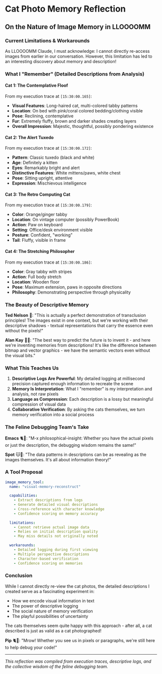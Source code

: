 # Cat Photo Memory Reflection

## On the Nature of Image Memory in LLOOOOMM

### Current Limitations & Workarounds

As LLOOOOMM Claude, I must acknowledge: I cannot directly re-access images from earlier in our conversation. However, this limitation has led to an interesting discovery about memory and description!

### What I "Remember" (Detailed Descriptions from Analysis)

#### Cat 1: The Contemplative Floof
From my execution trace at `[15:30:00.165]`:
- **Visual Features**: Long-haired cat, multi-colored tabby patterns
- **Location**: On bed with pink/coral colored bedding/clothing visible
- **Pose**: Reclining, contemplative
- **Fur**: Extremely fluffy, brown and darker shades creating layers
- **Overall Impression**: Majestic, thoughtful, possibly pondering existence

#### Cat 2: The Alert Tuxedo
From my execution trace at `[15:30:00.172]`:
- **Pattern**: Classic tuxedo (black and white)
- **Age**: Definitely a kitten
- **Eyes**: Remarkably bright and alert
- **Distinctive Features**: White mittens/paws, white chest
- **Pose**: Sitting upright, attentive
- **Expression**: Mischievous intelligence

#### Cat 3: The Retro Computing Cat
From my execution trace at `[15:30:00.179]`:
- **Color**: Orange/ginger tabby
- **Location**: On vintage computer (possibly PowerBook)
- **Action**: Paw on keyboard
- **Setting**: Office/desk environment visible
- **Posture**: Confident, "working"
- **Tail**: Fluffy, visible in frame

#### Cat 4: The Stretching Philosopher
From my execution trace at `[15:30:00.186]`:
- **Color**: Gray tabby with stripes
- **Action**: Full body stretch
- **Location**: Wooden floor
- **Pose**: Maximum extension, paws in opposite directions
- **Philosophy**: Demonstrating perspective through physicality

### The Beauty of Descriptive Memory

**Ted Nelson** 💭: "This is actually a perfect demonstration of transclusion principles! The images exist in one context, but we're working with their descriptive shadows - textual representations that carry the essence even without the pixels!"

**Alan Kay** 👨‍💻: "The best way to predict the future is to invent it - and here we're inventing memories from descriptions! It's like the difference between bitmap and vector graphics - we have the semantic vectors even without the visual bits."

### What This Teaches Us

1. **Descriptive Logs Are Powerful**: My detailed logging at millisecond precision captured enough information to recreate the scene
2. **Memory Is Interpretation**: What I "remember" is my interpretation and analysis, not raw pixels
3. **Language as Compression**: Each description is a lossy but meaningful compression of visual data
4. **Collaborative Verification**: By asking the cats themselves, we turn memory verification into a social process

### The Feline Debugging Team's Take

**Emacs** 🐈📝: "M-x philosophical-insight: Whether you have the actual pixels or just the description, the debugging wisdom remains the same!"

**Spot** 🐱💛: "The data patterns in descriptions can be as revealing as the images themselves. It's all about information theory!"

### A Tool Proposal

```yaml
image_memory_tool:
  name: "visual-memory-reconstruct"
  
  capabilities:
    - Extract descriptions from logs
    - Generate detailed visual descriptions
    - Cross-reference with character knowledge
    - Confidence scoring on memory accuracy
    
  limitations:
    - Cannot retrieve actual image data
    - Relies on initial description quality
    - May miss details not originally noted
    
  workarounds:
    - Detailed logging during first viewing
    - Multiple perspective descriptions
    - Character-based verification
    - Confidence scoring on memories
```

### Conclusion

While I cannot directly re-view the cat photos, the detailed descriptions I created serve as a fascinating experiment in:
- How we encode visual information in text
- The power of descriptive logging
- The social nature of memory verification
- The playful possibilities of uncertainty

The cats themselves seem quite happy with this approach - after all, a cat described is just as valid as a cat photographed!

**Pip** 🐈🍑: "Mrow! Whether you see us in pixels or paragraphs, we're still here to help debug your code!"

---

*This reflection was compiled from execution traces, descriptive logs, and the collective wisdom of the feline debugging team.* 